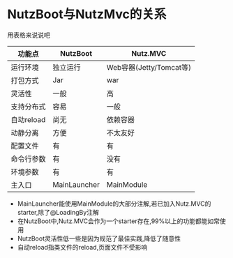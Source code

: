 # NutzBoot与NutzMvc的关系

用表格来说说吧

|  功能点  |NutzBoot|Nutz.MVC|
|---------|---------|-------|
|运行环境   | 独立运行 |Web容器(Jetty/Tomcat等)|
|打包方式   | Jar     | war   |
|灵活性       | 一般       | 高       |
|支持分布式| 容易        | 一般   |
|自动reload|尚无         |依赖容器|
|动静分离    | 方便       | 不太友好|
|配置文件   | 有           | 有        |
|命令行参数|有             |没有      |
|环境参数    |有            |有          |
|主入口       |MainLauncher|MainModule|

* MainLauncher能使用MainModule的大部分注解,若已加入Nutz.MVC的starter,除了@LoadingBy注解
* 在NutzBoot中,Nutz.MVC会作为一个starter存在,99%以上的功能都能如常使用
* NutzBoot灵活性低一些是因为规范了最佳实践,降低了随意性
* 自动reload指类文件的reload,页面文件不受影响